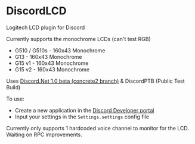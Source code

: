 # DiscordLCD
Logitech LCD plugin for Discord

Currently supports the monochrome LCDs (can't test RGB)
- G510 / G510s - 160x43 Monochrome
- G13 - 160x43 Monochrome
- G15 v1 - 160x43 Monochrome
- G15 v2 - 160x43 Monochrome

Uses [Discord.Net 1.0 beta (concrete2 branch)](https://github.com/RogueException/Discord.Net) & DiscordPTB (Public Test Build)

To use:
* Create a new application in the [Discord Developer portal](https://discordapp.com/developers/applications/me)
* Input your settings in the `Settings.settings` config file

Currently only supports 1 hardcoded voice channel to monitor for the LCD. Waiting on RPC improvements.
